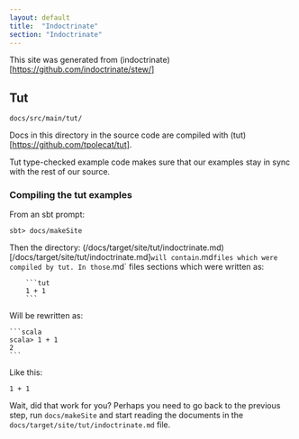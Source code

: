 ```yaml
---
layout: default
title:  "Indoctrinate"
section: "Indoctrinate"
---
```

This site was generated from (indoctrinate)[https://github.com/indoctrinate/stew/]

## Tut

```
docs/src/main/tut/
```

Docs in this directory in the source code are compiled with (tut)[https://github.com/tpolecat/tut].

Tut type-checked example code makes sure that our examples stay in
sync with the rest of our source.


### Compiling the tut examples

From an sbt prompt:

    sbt> docs/makeSite

Then the directory: (/docs/target/site/tut/indoctrinate.md)[/docs/target/site/tut/indoctrinate.md]` will contain `.md` files
which were compiled by tut. In those `.md` files sections which were
written as:

        ```tut
        1 + 1
        ```

Will be rewritten as:

    ```scala
    scala> 1 + 1
    2
    ```

Like this:

```tut
1 + 1
```

Wait, did that work for you? Perhaps you need to go back to
the previous step, run `docs/makeSite` and start reading the documents
in the `docs/target/site/tut/indoctrinate.md` file.

